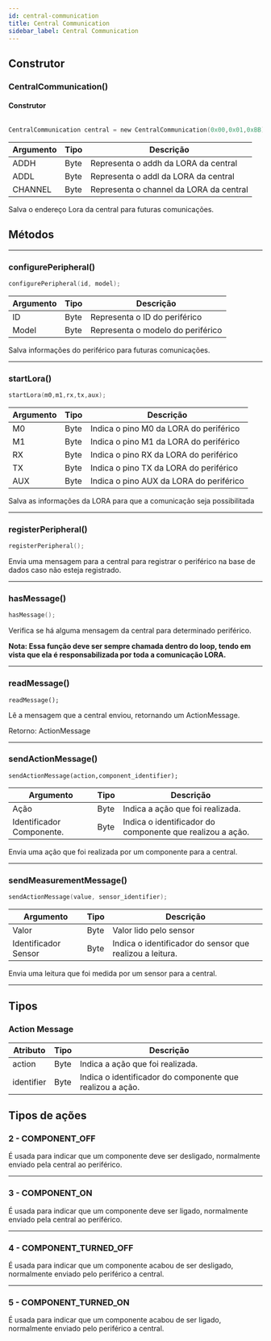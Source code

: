 ```yaml
---
id: central-communication
title: Central Communication
sidebar_label: Central Communication
---
```



## Construtor
### CentralCommunication()
#### Construtor

```c

CentralCommunication central = new CentralCommunication(0x00,0x01,0xBB);

```


Argumento        | Tipo          | Descrição
---------------- | ------------- | -------------
ADDH             | Byte          | Representa o addh da LORA da central
ADDL             | Byte          | Representa o addl da LORA da central
CHANNEL          | Byte          | Representa o channel da LORA da central


Salva o endereço Lora da central para futuras comunicações.

## Métodos
----------------------

### configurePeripheral()
```c
configurePeripheral(id, model);
```

Argumento        | Tipo          | Descrição
---------------- | ------------- | -------------
ID               | Byte          | Representa o ID do periférico
Model            | Byte          | Representa o modelo do periférico

Salva informações do periférico para futuras comunicações.

----------------------

### startLora()
```c
startLora(m0,m1,rx,tx,aux);
```

Argumento        | Tipo          | Descrição
---------------- | ------------- | -------------
M0               | Byte          | Indica o pino M0 da LORA do periférico
M1               | Byte          | Indica o pino M1 da LORA do periférico
RX               | Byte          | Indica o pino RX da LORA do periférico
TX               | Byte          | Indica o pino TX da LORA do periférico
AUX              | Byte          | Indica o pino AUX da LORA do periférico

Salva as informações da LORA para que a comunicação seja possibilitada

----------------------

### registerPeripheral()
```c
registerPeripheral();
```

Envia uma mensagem para a central para registrar o periférico na base de dados caso não esteja registrado.

----------------------

### hasMessage()
```c
hasMessage();
```

Verifica se há alguma mensagem da central para determinado periférico.

**Nota: Essa função deve ser sempre chamada dentro do loop, tendo em vista que ela é responsabilizada por toda a comunicação LORA.**

----------------------

### readMessage()
```
readMessage();
```

Lê a mensagem que a central enviou, retornando um ActionMessage.

Retorno: ActionMessage

----------------------

### sendActionMessage()
```
sendActionMessage(action,component_identifier);
```

Argumento                 | Tipo          | Descrição
------------------------- | ------------- | -------------
Ação                      | Byte          | Indica a ação que foi realizada.
Identificador Componente. | Byte          | Indica o identificador do componente que realizou a ação.

Envia uma ação que foi realizada por um componente para a central.

----------------------

### sendMeasurementMessage()
```c
sendActionMessage(value, sensor_identifier);
```

Argumento                 | Tipo          | Descrição
------------------------- | ------------- | -------------
Valor                     | Byte          | Valor lido pelo sensor
Identificador Sensor      | Byte          | Indica o identificador do sensor que realizou a leitura.

Envia uma leitura que foi medida por um sensor para a central.

----------------------

## Tipos

### Action Message

Atributo                  | Tipo          | Descrição
------------------------- | ------------- | -------------
action                    | Byte          | Indica a ação que foi realizada.
identifier                | Byte          | Indica o identificador do componente que realizou a ação.

## Tipos de ações

### 2 - COMPONENT_OFF

É usada para indicar que um componente deve ser desligado, normalmente enviado pela central ao periférico.

----------------------

### 3 - COMPONENT_ON

É usada para indicar que um componente deve ser ligado, normalmente enviado pela central ao periférico.

----------------------

### 4 - COMPONENT_TURNED_OFF

É usada para indicar que um componente acabou de ser desligado, normalmente enviado pelo periférico a central.

----------------------

### 5 - COMPONENT_TURNED_ON

É usada para indicar que um componente acabou de ser ligado, normalmente enviado pelo periférico a central.
